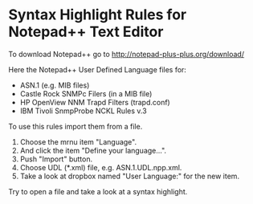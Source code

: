 Syntax Highlight Rules for Notepad++ Text Editor
================================================

To download Notepad++ go to http://notepad-plus-plus.org/download/

Here the Notepad++ User Defined Language files for:
- ASN.1 (e.g. MIB files)
- Castle Rock SNMPc Filers (in a MIB file)
- HP OpenView NNM Trapd Filters (trapd.conf)
- IBM Tivoli SnmpProbe NCKL Rules v.3

To use this rules import them from a file.

1. Choose the mrnu item "Language".
2. And click the item "Define your language...".
3. Push "Import" button.
4. Choose UDL (*.xml) file, e.g. ASN.1.UDL.npp.xml.
5. Take a look at dropbox named "User Language:" for the new item.
 
Try to open a file and take a look at a syntax highlight.
